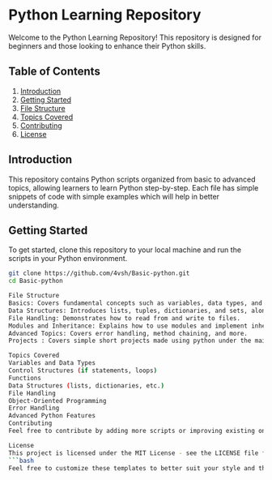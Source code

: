# Python Learning Repository

Welcome to the Python Learning Repository! This repository is designed for beginners and those looking to enhance their Python skills.

## Table of Contents
1. [Introduction](#introduction)
2. [Getting Started](#getting-started)
3. [File Structure](#file-structure)
4. [Topics Covered](#topics-covered)
5. [Contributing](#contributing)
6. [License](#license)

## Introduction
This repository contains Python scripts organized from basic to advanced topics, allowing learners to learn Python step-by-step. Each file has simple snippets of code with simple examples which will help in better understanding.

## Getting Started
To get started, clone this repository to your local machine and run the scripts in your Python environment.

```bash
git clone https://github.com/4vsh/Basic-python.git
cd Basic-python

File Structure
Basics: Covers fundamental concepts such as variables, data types, and control structures.
Data Structures: Introduces lists, tuples, dictionaries, and sets, along with their operations.
File Handling: Demonstrates how to read from and write to files.
Modules and Inheritance: Explains how to use modules and implement inheritance in Python.
Advanced Topics: Covers error handling, method chaining, and more.
Projects : Covers simple short projects made using python under the main code snippets

Topics Covered
Variables and Data Types
Control Structures (if statements, loops)
Functions
Data Structures (lists, dictionaries, etc.)
File Handling
Object-Oriented Programming
Error Handling
Advanced Python Features
Contributing
Feel free to contribute by adding more scripts or improving existing ones. Pull requests are welcome!

License
This project is licensed under the MIT License - see the LICENSE file for details.
```bash
Feel free to customize these templates to better suit your style and the specifics of your repository!

